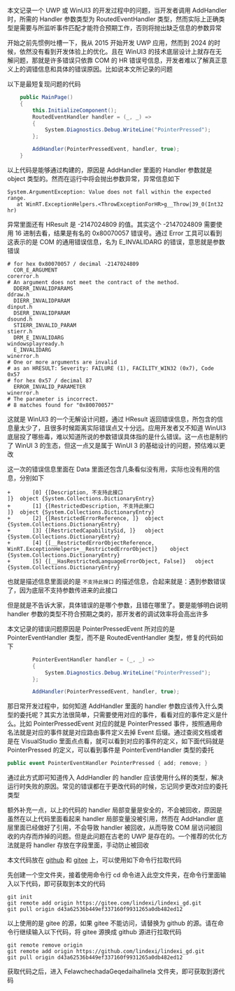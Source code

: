 本文记录一个 UWP 或 WinUI3 的开发过程中的问题，当开发者调用 AddHandler 时，所需的 Handler 参数类型为 RoutedEventHandler 类型，然而实际上正确类型是需要与所监听事件匹配才能符合预期工作，否则将抛出缺乏信息的参数异常

<!--more-->


<!-- CreateTime:2024/3/2 17:34:41 -->

<!-- 发布 -->
<!-- 博客 -->

开始之前先惯例吐槽一下，我从 2015 开始开发 UWP 应用，然而到 2024 的时候，依然没有看到开发体验上的优化。且在 WinUI3 的技术底层设计上就存在无解问题，那就是许多错误只依靠 COM 的 HR 错误号信息，开发者难以了解真正意义上的调错信息和具体的错误原因。比如说本文所记录的问题

以下是最短复现问题的代码

```csharp
    public MainPage()
    {
        this.InitializeComponent();
        RoutedEventHandler handler = (_, _) =>
        {
            System.Diagnostics.Debug.WriteLine("PointerPressed");
        };

        AddHandler(PointerPressedEvent, handler, true);
    }
```

以上代码是能够通过构建的，原因是 AddHandler 里面的 Handler 参数就是 object 类型的。然而在运行中将会抛出参数异常，异常信息如下

```
System.ArgumentException: Value does not fall within the expected range.
   at WinRT.ExceptionHelpers.<ThrowExceptionForHR>g__Throw|39_0(Int32 hr)
```

异常里面还有 HResult 是 -2147024809 的值。其实这个 -2147024809 需要使用 16 进制去看，结果是有名的 0x80070057 错误号。通过 Error 工具可以看到这表示的是 COM 的通用错误信息，名为 E_INVALIDARG 的错误，意思就是参数错误

```
# for hex 0x80070057 / decimal -2147024809
  COR_E_ARGUMENT                                                 corerror.h
# An argument does not meet the contract of the method.
  DDERR_INVALIDPARAMS                                            ddraw.h
  DIERR_INVALIDPARAM                                             dinput.h
  DSERR_INVALIDPARAM                                             dsound.h
  STIERR_INVALID_PARAM                                           stierr.h
  DRM_E_INVALIDARG                                               windowsplayready.h
  E_INVALIDARG                                                   winerror.h
# One or more arguments are invalid
# as an HRESULT: Severity: FAILURE (1), FACILITY_WIN32 (0x7), Code 0x57
# for hex 0x57 / decimal 87
  ERROR_INVALID_PARAMETER                                        winerror.h
# The parameter is incorrect.
# 8 matches found for "0x80070057"
```

这就是 WinUI3 的一个无解设计问题，通过 HResult 返回错误信息，所包含的信息量太少了，且很多时候距离实际错误点又十分远。应用开发者又不知道 WinUI3 底层投了哪些毒，难以知道所说的参数错误具体指的是什么错误。这一点也是制约了 WinUI 3 的生态，但这一点又是属于 WinUI 3 的基础设计的问题，预估难以更改

这一次的错误信息里面在 Data 里面还包含几条看似没有用，实际也没有用的信息，分别如下

```
+		[0]	{[Description, 不支持此接口
]}	object {System.Collections.DictionaryEntry}
+		[1]	{[RestrictedDescription, 不支持此接口
]}	object {System.Collections.DictionaryEntry}
+		[2]	{[RestrictedErrorReference, ]}	object {System.Collections.DictionaryEntry}
+		[3]	{[RestrictedCapabilitySid, ]}	object {System.Collections.DictionaryEntry}
+		[4]	{[__RestrictedErrorObjectReference, WinRT.ExceptionHelpers+__RestrictedErrorObject]}	object {System.Collections.DictionaryEntry}
+		[5]	{[__HasRestrictedLanguageErrorObject, False]}	object {System.Collections.DictionaryEntry}
```

也就是描述信息里面说的是 `不支持此接口` 的描述信息，合起来就是：遇到参数错误了，因为底层不支持参数传进来的此接口

但是就是不告诉大家，具体错误的是哪个参数，且错在哪里了。要是能够明白说明 handler 参数的类型不符合预期之类的，那开发者的调试效率将会高出许多

本文记录的错误问题原因是 PointerPressedEvent 所对应的是 PointerEventHandler 类型，而不是 RoutedEventHandler 类型，修复的代码如下

```csharp
        PointerEventHandler handler = (_, _) =>
        {
            System.Diagnostics.Debug.WriteLine("PointerPressed");
        };

        AddHandler(PointerPressedEvent, handler, true);
```

那日常开发过程中，如何知道 AddHandler 里面的 handler 参数应该传入什么类型的委托呢？其实方法很简单，只需要使用对应的事件，看看对应的事件定义是什么。比如 PointerPressedEvent 对应的就是 PointerPressed 事件，按照通用命名法就是对应的事件就是对应路由事件定义去掉 Event 后缀。通过查阅文档或者是在 VisualStudio 里面点点看，就可以看到对应的事件的定义，如下面代码就是 PointerPressed 的定义，可以看到事件是 PointerEventHandler 类型的委托

```csharp
public event PointerEventHandler PointerPressed { add; remove; }
```

通过此方式即可知道传入 AddHandler 的 handler 应该使用什么样的类型，解决运行时失败的原因。常见的错误都在于更改代码的时候，忘记同步更改对应的委托类型

额外补充一点，以上的代码的 handler 局部变量是安全的，不会被回收，原因是虽然在以上代码里面看起来 handler 局部变量没被引用，然而在 AddHandler 底层里面已经做好了引用，不会导致 handler 被回收，从而导致 COM 层访问被回收的内存而炸掉的问题。但是此问题在古老的 UWP 是存在的。一个推荐的优化方法就是将 handler 存放在字段里面，手动防止被回收

本文代码放在 [github](https://github.com/lindexi/lindexi_gd/tree/d43a62536b449ef337160f9931265a0db482ed12/FelawchechadaGeqedaihallnela) 和 [gitee](https://gitee.com/lindexi/lindexi_gd/tree/d43a62536b449ef337160f9931265a0db482ed12/FelawchechadaGeqedaihallnela) 上，可以使用如下命令行拉取代码

先创建一个空文件夹，接着使用命令行 cd 命令进入此空文件夹，在命令行里面输入以下代码，即可获取到本文的代码

```
git init
git remote add origin https://gitee.com/lindexi/lindexi_gd.git
git pull origin d43a62536b449ef337160f9931265a0db482ed12
```

以上使用的是 gitee 的源，如果 gitee 不能访问，请替换为 github 的源。请在命令行继续输入以下代码，将 gitee 源换成 github 源进行拉取代码

```
git remote remove origin
git remote add origin https://github.com/lindexi/lindexi_gd.git
git pull origin d43a62536b449ef337160f9931265a0db482ed12
```

获取代码之后，进入 FelawchechadaGeqedaihallnela 文件夹，即可获取到源代码
